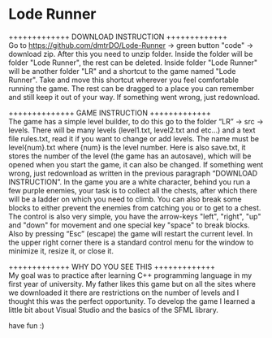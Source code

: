 # Lode Runner

+++++++++++++  DOWNLOAD INSTRUCTION  +++++++++++++ <br>
Go to https://github.com/dmtrDO/Lode-Runner -> green button "code" -> download zip.
After this you need to unzip folder. Inside the folder will be folder "Lode Runner", the rest can be deleted. Inside folder "Lode Runner" will be another folder "LR" and a shortcut to the game named "Lode Runner".
Take and move this shortcut wherever you feel comfortable running the game. The rest can be dragged to a place you can remember and still keep it out of your way. If something went wrong, just redownload.

++++++++++++++   GAME INSTRUCTION   +++++++++++++ <br>
The game has a simple level builder, to do this go to the folder “LR” -> src -> levels. There will be many levels (level1.txt, level2.txt and etc...) and a text file rules.txt, read it if you want to change or add levels. The name must be level{num}.txt where {num} is the level number. Here is also save.txt, it stores the number of the level (the game has an autosave), which will be opened when you start the game, it can also be changed. If something went wrong, just redownload as written in the previous paragraph “DOWNLOAD INSTRUCTION”.
  In the game you are a white character, behind you run a few purple enemies, your task is to collect all the chests, after which there will be a ladder on which you need to climb. You can also break some blocks to either prevent the enemies from catching you or to get to a chest.
  The control is also very simple, you have the arrow-keys "left", "right", "up" and "down" for movement and one special key "space" to break blocks. Also by pressing “Esc” (escape) the game will restart the current level. In the upper right corner there is a standard control menu for the window to minimize it, resize it, or close it.

+++++++++++++  WHY DO YOU SEE THIS  +++++++++++++ <br>
My goal was to practice after learning C++ programming language in my first year of university. My father likes this game but on all the sites where we downloaded it there are restrictions on the number of levels and I thought this was the perfect opportunity. To develop the game I learned a little bit about Visual Studio and the basics of the SFML library.

have fun :)
